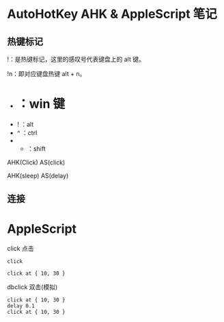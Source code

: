 # AutoHotKey AHK & AppleScript 笔记


## 热键标记

!：是热键标记，这里的感叹号代表键盘上的 alt 键。

!n：即对应键盘热键 alt + n。


* # ：win 键
* ! ：alt
* ^ ：ctrl
* + ：shift



AHK(Click) AS(click)

AHK(sleep) AS(delay)


## 连接





# AppleScript

click 点击
```
click

click at { 10, 30 }
```

dbclick 双击(模拟)

```
click at { 10, 30 }
delay 0.1
click at { 10, 30 }
```